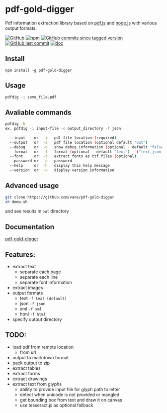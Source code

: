 pdf-gold-digger
====

Pdf information extraction library based on [pdf.js](https://mozilla.github.io/pdf.js/)
and [node.js](https://nodejs.org) with various output formats.

[![GitHub](https://img.shields.io/github/license/vane/pdf-gold-digger)](https://github.com/vane/pdf-gold-digger/blob/master/LICENSE)
[![npm](https://img.shields.io/npm/v/pdf-gold-digger)](https://npmjs.com/package/pdf-gold-digger)
[![GitHub commits since tagged version](https://img.shields.io/github/commits-since/vane/pdf-gold-digger/0.1.1)](https://github.com/vane/pdf-gold-digger/compare/0.1.1...master)
[![GitHub last commit](https://img.shields.io/github/last-commit/vane/pdf-gold-digger)](https://github.com/vane/pdf-gold-digger)
[![doc](https://vane.pl/pdf-gold-digger/badge.svg)](https://vane.pl/pdf-gold-digger/)

## Install
```npm install -g pdf-gold-digger```

## Usage
```bash
pdfdig -i some_file.pdf
```  

## Avaliable commands

```bash
pdfdig -h
ex. pdfdig -i input-file -o output_directory -f json
  
  --input    or  -i   pdf file location (required)
  --output   or  -o   pdf file location (optional default "out")
  --debug    or  -d   show debug information (optional - default "false")
  --format   or  -f   format (optional - default "text") - ("text,json,xml,html") 
  --font     or  -t   extract fonts as ttf files (optional)
  --password or  -p   password
  --help     or  -h   display this help message
  --version  or  -v   display version information
```

## Advanced usage
```bash
git clone https://github.com/vane/pdf-gold-digger
sh demo.sh
```
and see results in ```out``` directory 
                            
## Documentation
[pdf-gold-digger](https://vane.pl/pdf-gold-digger/)

## Features:
- extract text
  - separate each page
  - separate each line
  - separate font information
- extract images
- output formats
  - text ```-f text (default)```
  - json ```-f json```
  - xml  ```-f xml``` 
  - html  ```-f html``` 
- specify output directory

## TODO:
- load pdf from remote location
  - from url
- output to markdown format
- pack output to zip
- extract tables
- extract forms
- extract drawings
- extract text from glyphs 
  - ability to provide input file for glyph path to letter
  - detect when unicode is not provided or mangled  
  - get bounding box from text and draw it on canvas  
  - use tesseract.js as optional fallback  
